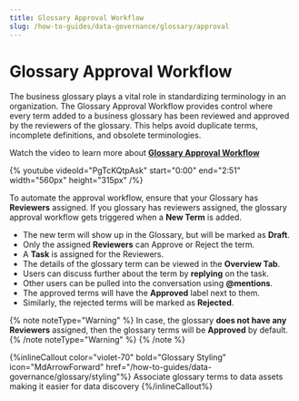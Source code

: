 ```yaml
---
title: Glossary Approval Workflow
slug: /how-to-guides/data-governance/glossary/approval
---
```


# Glossary Approval Workflow

The business glossary plays a vital role in standardizing terminology in an organization. The Glossary Approval Workflow provides control where every term added to a business glossary has been reviewed and approved by the reviewers of the glossary. This helps avoid duplicate terms, incomplete definitions, and obsolete terminologies.

Watch the video to learn more about **[Glossary Approval Workflow](https://www.youtube.com/watch?v=PgTcKQtpAks&t=4s)**

{% youtube videoId="PgTcKQtpAsk" start="0:00" end="2:51" width="560px" height="315px" /%}

To automate the approval workflow, ensure that your Glossary has **Reviewers** assigned. If you glossary has reviewers assigned, the glossary approval workflow gets triggered when a **New Term** is added.

- The new term will show up in the Glossary, but will be marked as **Draft**. 
- Only the assigned **Reviewers** can Approve or Reject the term.
- A **Task** is assigned for the Reviewers.
- The details of the glossary term can be viewed in the **Overview Tab**.
- Users can discuss further about the term by **replying** on the task.
- Other users can be pulled into the conversation using **@mentions**.
- The approved terms will have the **Approved** label next to them.
- Similarly, the rejected terms will be marked as **Rejected**.

{% note noteType="Warning" %} 
In case, the glossary **does not have any Reviewers** assigned, then the glossary terms will be **Approved** by default.
{% /note noteType="Warning" %}
{% /note %}

{%inlineCallout
  color="violet-70"
  bold="Glossary Styling"
  icon="MdArrowForward"
  href="/how-to-guides/data-governance/glossary/styling"%}
  Associate glossary terms to data assets making it easier for data discovery
{%/inlineCallout%}